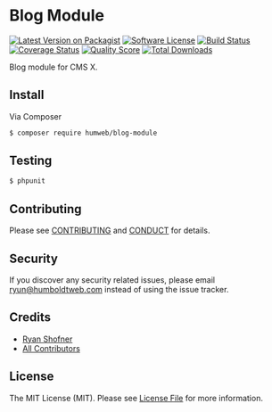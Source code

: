 # Blog Module

[![Latest Version on Packagist][ico-version]][link-packagist]
[![Software License][ico-license]](LICENSE.md)
[![Build Status][ico-travis]][link-travis]
[![Coverage Status][ico-scrutinizer]][link-scrutinizer]
[![Quality Score][ico-code-quality]][link-code-quality]
[![Total Downloads][ico-downloads]][link-downloads]

Blog module for CMS X.

## Install

Via Composer

``` bash
$ composer require humweb/blog-module
```

## Testing

``` bash
$ phpunit
```

## Contributing

Please see [CONTRIBUTING](.github/CONTRIBUTING.md) and [CONDUCT](CONDUCT.md) for details.

## Security

If you discover any security related issues, please email ryun@humboldtweb.com instead of using the issue tracker.

## Credits

- [Ryan Shofner][link-author]
- [All Contributors][link-contributors]

## License

The MIT License (MIT). Please see [License File](LICENSE.md) for more information.

[ico-version]: https://img.shields.io/packagist/v/humweb/blog-module.svg?style=flat-square
[ico-license]: https://img.shields.io/badge/license-MIT-brightgreen.svg?style=flat-square
[ico-travis]: https://img.shields.io/travis/humweb/blog-module/master.svg?style=flat-square
[ico-scrutinizer]: https://img.shields.io/scrutinizer/coverage/g/humweb/blog-module.svg?style=flat-square
[ico-code-quality]: https://img.shields.io/scrutinizer/g/humweb/blog-module.svg?style=flat-square
[ico-downloads]: https://img.shields.io/packagist/dt/humweb/blog-module.svg?style=flat-square

[link-packagist]: https://packagist.org/packages/humweb/blog-module
[link-travis]: https://travis-ci.org/humweb/blog-module
[link-scrutinizer]: https://scrutinizer-ci.com/g/humweb/blog-module/code-structure
[link-code-quality]: https://scrutinizer-ci.com/g/humweb/blog-module
[link-downloads]: https://packagist.org/packages/humweb/blog-module
[link-author]: https://github.com/ryun
[link-contributors]: ../../contributors
